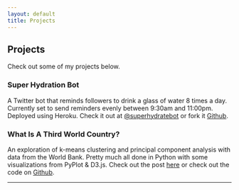 ```yaml
---
layout: default
title: Projects
---
```


## Projects

Check out some of my projects below.

### Super Hydration Bot
A Twitter bot that reminds followers to drink a glass of water 8 times a day. Currently set to send reminders evenly between 9:30am and 11:00pm. Deployed using Heroku. Check it out at [@superhydratebot](https://twitter.com/superhydratebot) or fork it [Github](https://github.com/jhavaldar/super_hdyrate_bot).


### What Is A Third World Country?
An exploration of k-means clustering and principal component analysis with data from the World Bank. Pretty much all done in Python with some visualizations from PyPlot & D3.js. Check out the post [here](https://jhavaldar.github.io/post/2017/07/11/worldclusters.html) or check out the code on [Github](https://github.com/jhavaldar/world_clusters).

---
